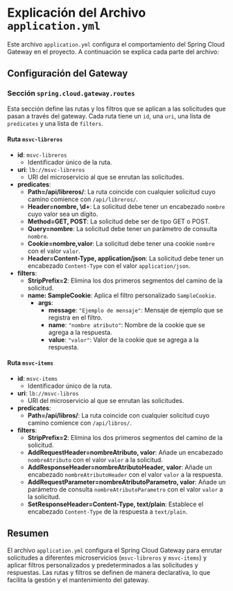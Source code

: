 # Explicación del Archivo `application.yml`

Este archivo `application.yml` configura el comportamiento del Spring Cloud Gateway en el proyecto. A continuación se explica cada parte del archivo:

## Configuración del Gateway

### Sección `spring.cloud.gateway.routes`
Esta sección define las rutas y los filtros que se aplican a las solicitudes que pasan a través del gateway. Cada ruta tiene un `id`, una `uri`, una lista de `predicates` y una lista de `filters`.

#### Ruta `msvc-libreros`
- **id**: `msvc-libreros`
  - Identificador único de la ruta.
- **uri**: `lb://msvc-libreros`
  - URI del microservicio al que se enrutan las solicitudes.
- **predicates**:
  - **Path=/api/libreros/**: La ruta coincide con cualquier solicitud cuyo camino comience con `/api/libreros/`.
  - **Header=nombre, \d+**: La solicitud debe tener un encabezado `nombre` cuyo valor sea un dígito.
  - **Method=GET, POST**: La solicitud debe ser de tipo GET o POST.
  - **Query=nombre**: La solicitud debe tener un parámetro de consulta `nombre`.
  - **Cookie=nombre,valor**: La solicitud debe tener una cookie `nombre` con el valor `valor`.
  - **Header=Content-Type, application/json**: La solicitud debe tener un encabezado `Content-Type` con el valor `application/json`.
- **filters**:
  - **StripPrefix=2**: Elimina los dos primeros segmentos del camino de la solicitud.
  - **name: SampleCookie**: Aplica el filtro personalizado `SampleCookie`.
    - **args**:
      - **message**: `"Ejemplo de mensaje"`: Mensaje de ejemplo que se registra en el filtro.
      - **name**: `"nombre atributo"`: Nombre de la cookie que se agrega a la respuesta.
      - **value**: `"valor"`: Valor de la cookie que se agrega a la respuesta.

#### Ruta `msvc-items`
- **id**: `msvc-items`
  - Identificador único de la ruta.
- **uri**: `lb://msvc-libros`
  - URI del microservicio al que se enrutan las solicitudes.
- **predicates**:
  - **Path=/api/libros/**: La ruta coincide con cualquier solicitud cuyo camino comience con `/api/libros/`.
- **filters**:
  - **StripPrefix=2**: Elimina los dos primeros segmentos del camino de la solicitud.
  - **AddRequestHeader=nombreAtributo, valor**: Añade un encabezado `nombreAtributo` con el valor `valor` a la solicitud.
  - **AddResponseHeader=nombreAtributoHeader, valor**: Añade un encabezado `nombreAtributoHeader` con el valor `valor` a la respuesta.
  - **AddRequestParameter=nombreAtributoParametro, valor**: Añade un parámetro de consulta `nombreAtributoParametro` con el valor `valor` a la solicitud.
  - **SetResponseHeader=Content-Type, text/plain**: Establece el encabezado `Content-Type` de la respuesta a `text/plain`.

## Resumen
El archivo `application.yml` configura el Spring Cloud Gateway para enrutar solicitudes a diferentes microservicios (`msvc-libreros` y `msvc-items`) y aplicar filtros personalizados y predeterminados a las solicitudes y respuestas. Las rutas y filtros se definen de manera declarativa, lo que facilita la gestión y el mantenimiento del gateway.